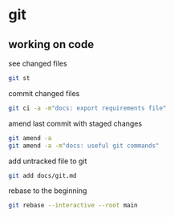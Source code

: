 # git

## working on code

see changed files

```bash
git st
```

commit changed files

```bash
git ci -a -m"docs: export requirements file"
```

amend last commit with staged changes

```bash
git amend -a
git amend -a -m"docs: useful git commands"
```

add untracked file to git

```bash
git add docs/git.md
```

rebase to the beginning

``` bash
git rebase --interactive --root main
```

